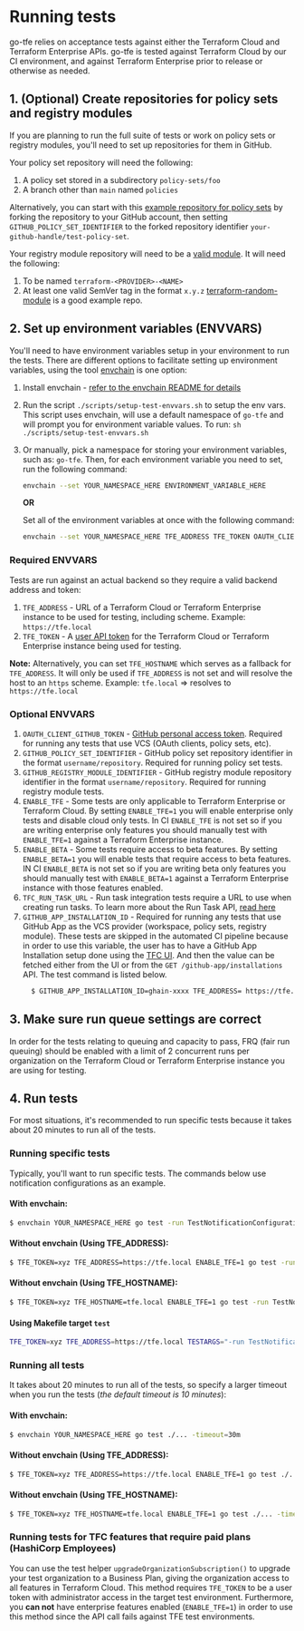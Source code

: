 # Running tests

go-tfe relies on acceptance tests against either the Terraform Cloud and Terraform Enterprise APIs. go-tfe is tested against Terraform Cloud by our CI environment, and against Terraform Enterprise prior to release or otherwise as needed.

## 1. (Optional) Create repositories for policy sets and registry modules

If you are planning to run the full suite of tests or work on policy sets or registry modules, you'll need to set up repositories for them in GitHub.

Your policy set repository will need the following:
1. A policy set stored in a subdirectory `policy-sets/foo`
1. A branch other than `main` named `policies`

Alternatively, you can start with this [example repository for policy sets](https://github.com/hashicorp/test-policy-set) by forking the repository to your GitHub account, then setting `GITHUB_POLICY_SET_IDENTIFIER` to the forked repository identifier `your-github-handle/test-policy-set`.

Your registry module repository will need to be a [valid module](https://developer.hashicorp.com/terraform/cloud-docs/registry/publish-modules#preparing-a-module-repository).
It will need the following:
1. To be named `terraform-<PROVIDER>-<NAME>`
1. At least one valid SemVer tag in the format `x.y.z`
[terraform-random-module](https://github.com/caseylang/terraform-random-module) is a good example repo.

## 2. Set up environment variables (ENVVARS)

You'll need to have environment variables setup in your environment to run the tests. There are different options to facilitate setting up environment variables, using the tool [envchain](https://github.com/sorah/envchain) is one option:
   1. Install envchain - [refer to the envchain README for details](https://github.com/sorah/envchain#installation)
   1. Run the script `./scripts/setup-test-envvars.sh` to setup the env vars. This script uses envchain, will use a default namespace of `go-tfe` and will prompt you for environment variable values. To run: `sh ./scripts/setup-test-envvars.sh`
   1. Or manually, pick a namespace for storing your environment variables, such as: `go-tfe`. Then, for each environment variable you need to set, run the following command:
      ```sh
      envchain --set YOUR_NAMESPACE_HERE ENVIRONMENT_VARIABLE_HERE
      ```
      **OR**

      Set all of the environment variables at once with the following command:
      ```sh
      envchain --set YOUR_NAMESPACE_HERE TFE_ADDRESS TFE_TOKEN OAUTH_CLIENT_GITHUB_TOKEN GITHUB_POLICY_SET_IDENTIFIER
      ```

### Required ENVVARS

Tests are run against an actual backend so they require a valid backend address and token:

1. `TFE_ADDRESS` - URL of a Terraform Cloud or Terraform Enterprise instance to be used for testing, including scheme. Example: `https://tfe.local`
1. `TFE_TOKEN` - A [user API token](https://developer.hashicorp.com/terraform/cloud-docs/users-teams-organizations/users#tokens) for the Terraform Cloud or Terraform Enterprise instance being used for testing.

**Note:** Alternatively, you can set `TFE_HOSTNAME` which serves as a fallback for `TFE_ADDRESS`. It will only be used if `TFE_ADDRESS` is not set and will resolve the host to an `https` scheme. Example: `tfe.local` => resolves to `https://tfe.local`

### Optional ENVVARS

1. `OAUTH_CLIENT_GITHUB_TOKEN` - [GitHub personal access token](https://help.github.com/en/github/authenticating-to-github/creating-a-personal-access-token-for-the-command-line). Required for running any tests that use VCS (OAuth clients, policy sets, etc).
2. `GITHUB_POLICY_SET_IDENTIFIER` - GitHub policy set repository identifier in the format `username/repository`. Required for running policy set tests.
3. `GITHUB_REGISTRY_MODULE_IDENTIFIER` - GitHub registry module repository identifier in the format `username/repository`. Required for running registry module tests.
4. `ENABLE_TFE` - Some tests are only applicable to Terraform Enterprise or Terraform Cloud. By setting `ENABLE_TFE=1` you will enable enterprise only tests and disable cloud only tests. In CI `ENABLE_TFE` is not set so if you are writing enterprise only features you should manually test with `ENABLE_TFE=1` against a Terraform Enterprise instance.
5. `ENABLE_BETA` - Some tests require access to beta features. By setting `ENABLE_BETA=1` you will enable tests that require access to beta features. IN CI `ENABLE_BETA` is not set so if you are writing beta only features you should manually test with `ENABLE_BETA=1` against a Terraform Enterprise instance with those features enabled.
6. `TFC_RUN_TASK_URL` - Run task integration tests require a URL to use when creating run tasks. To learn more about the Run Task API, [read here](https://developer.hashicorp.com/terraform/cloud-docs/api-docs/run-tasks/run-tasks)
7. `GITHUB_APP_INSTALLATION_ID` - Required for running any tests that use GitHub App as the VCS provider (workspace, policy sets, registry module). These tests are skipped in the automated CI pipeline because in order to use this variable, the user has to have a GitHub App Installation setup done using the [TFC UI](https://developer.hashicorp.com/terraform/enterprise/admin/application/github-app-integration). And then the value can be fetched either from the UI or from the `GET /github-app/installations` API. The test command is listed below.
    ```sh
      $ GITHUB_APP_INSTALLATION_ID=ghain-xxxx TFE_ADDRESS= https://tfe.local TFE_TOKEN=xxx GITHUB_POLICY_SET_IDENTIFIER=username/repository GITHUB_REGISTRY_MODULE_IDENTIFIER=username/repository go test -run "(GHA|GithubApp)" -v ./...
    ```

## 3. Make sure run queue settings are correct

In order for the tests relating to queuing and capacity to pass, FRQ (fair run queuing) should be
enabled with a limit of 2 concurrent runs per organization on the Terraform Cloud or Terraform Enterprise instance you are using for testing.

## 4. Run tests

For most situations, it's recommended to run specific tests because it takes about 20 minutes to run all of the tests.

### Running specific tests

Typically, you'll want to run specific tests. The commands below use notification configurations as an example.

#### With envchain:
```sh
$ envchain YOUR_NAMESPACE_HERE go test -run TestNotificationConfiguration -v ./...
```

#### Without envchain (Using TFE_ADDRESS):
```sh
$ TFE_TOKEN=xyz TFE_ADDRESS=https://tfe.local ENABLE_TFE=1 go test -run TestNotificationConfiguration -v ./...
```

#### Without envchain (Using TFE_HOSTNAME):
```sh
$ TFE_TOKEN=xyz TFE_HOSTNAME=tfe.local ENABLE_TFE=1 go test -run TestNotificationConfiguration -v ./...
```

#### Using Makefile target `test`
```sh
TFE_TOKEN=xyz TFE_ADDRESS=https://tfe.local TESTARGS="-run TestNotificationConfiguration" make test
```

### Running all tests
It takes about 20 minutes to run all of the tests, so specify a larger timeout when you run the tests (_the default timeout is 10 minutes_):

#### With envchain:
```sh
$ envchain YOUR_NAMESPACE_HERE go test ./... -timeout=30m
```

#### Without envchain  (Using TFE_ADDRESS):
```sh
$ TFE_TOKEN=xyz TFE_ADDRESS=https://tfe.local ENABLE_TFE=1 go test ./... -timeout=30m
```

#### Without envchain  (Using TFE_HOSTNAME):
```sh
$ TFE_TOKEN=xyz TFE_HOSTNAME=tfe.local ENABLE_TFE=1 go test ./... -timeout=30m
```


### Running tests for TFC features that require paid plans (HashiCorp Employees)

You can use the test helper `upgradeOrganizationSubscription()` to upgrade your test organization to a Business Plan, giving the organization access to all features in Terraform Cloud. This method requires `TFE_TOKEN` to be a user token with administrator access in the target test environment. Furthermore, you **can not** have enterprise features enabled (`ENABLE_TFE=1`) in order to use this method since the API call fails against TFE test environments.
